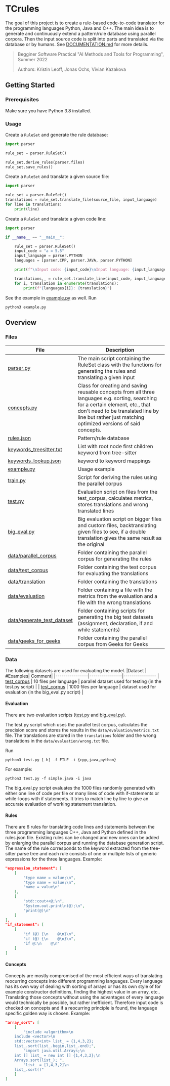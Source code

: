 # TCrules
The goal of this project is to create a rule-based code-to-code translator for the programming languages Python, Java and C++. The main idea is to generate and continuously extend a pattern/rule database using parallel corpora. Then the input source code is split into parts and translated via the database or by humans. See [DOCUMENTATION.md](DOCUMENTATION.md) for more details.

> Begginer Software Practical "AI Methods and Tools for Programming", Summer 2022
>
> Authors: Kristin Leoff, Jonas Ochs, Vivian Kazakova

## Getting Started

### Prerequisites
Make sure you have Python 3.8 installed.

### Usage
Create a `RuleSet` and generate the rule database:
```python
import parser

rule_set = parser.RuleSet()

rule_set.derive_rules(parser.files)
rule_set.save_rules()
```
Create a `RuleSet` and translate a given source file:
```python
import parser

rule_set = parser.RuleSet()
translations = rule_set.translate_file(source_file, input_language)
for line in translations:
	print(line)
```
Create a `RuleSet` and translate a given code line:
```python
import parser

if __name__ == "__main__":

    rule_set = parser.RuleSet()
    input_code = "a = 5.5"
    input_language = parser.PYTHON
    languages = [parser.CPP, parser.JAVA, parser.PYTHON]

    print(f"\nInput code: {input_code}\nInput language: {input_language}\nTranslating...")

    translations,_ = rule_set.translate_line(input_code, input_language)
    for i, translation in enumerate(translations):
        print(f"{languages[i]}: {translation}")
```
See the example in [example.py](example.py) as well. Run
```
python3 example.py
```

## Overview
### Files
| File | Description |
| ---  | ---         |
|[parser.py](parser.py) | The main script containing the RuleSet class with the functions for generating the rules and translating a given input |
|[concepts.py](concepts.py) | Class for creating and saving reusable concepts from all three languages e.g. sorting, searching for a certain element, etc., that don't need to be translated line by line but rather just matching optimized versions of said concepts. |
|[rules.json](rules.json) | Pattern/rule database |
|[keywords_treesitter.txt](keywords_treesitter.txt) | List with root node first children keyword from tree-sitter |
|[keywords_lookup.json](keywords_lookup.json) | keyword to keyword mappings |
|[example.py](example.py) | Usage example |
|[train.py](train.py) | Script for deriving the rules using the parallel corpus |
|[test.py](test.py) | Evaluation script on files from the test_corpus, calculates metrics, stores translations and wrong translated lines |
|[big_eval.py](big_eval.py) |Big evaluation script on bigger files and custom files, backtranslating given files to see, if a double translation gives the same result as the original |
|[data/parallel_corpus](data/parallel_corpus)| Folder containing the parallel corpus for generating the rules |
|[data/test_corpus](data/test_corpus)| Folder containing the test corpus for evaluating the translations |
|[data/translation](data/translations)| Folder containing the translations |
|[data/evaluation](data/evaluation)| Folder containing a file with the metrics from the evaluation and a file with the wrong translations |
|[data/generate_test_dataset](data/generate_test_dataset)| Folder containing scripts for generating the big test datasets (assignment, declaration, if and while statements) |
|[data/geeks_for_geeks](data/geeks_for_geeks)| Folder containing the parallel corpus from Geeks for Geeks |

### Data
The following datasets are used for evaluating the model.
|Dataset | #Examples| Comment|
|----------------|----------------|----------------
| [test_corpus](data/test_corpus) | 10 files per language | parallel dataset used for testing (in the test.py script) |
| [test_corpus](data/big_eval) | 1000 files per language | dataset used for evaluation (in the big_eval.py script) |


#### Evaluation

There are two evaluation scripts ([test.py](test.py) and [big_eval.py](big_eval.py)).

The test.py script which uses the parallel test corpus, calculates the precision score and stores the results in the `data/evaluation/metrics.txt` file. The translations are stored in the `translations` folder and the wrong translations in the `data/evaluation/wrong.txt` file.

Run
```
python3 test.py [-h] -f FILE -i {cpp,java,python}
```
For example:
```
python3 test.py -f simple.java -i java
```

The big_eval.py script evaluates the 1000 files randomly generated with either one line of code per file or many lines of code with if-statements or while-loops with if statements. It tries to match line by line to give an accurate evaluation of working statement translation.

#### Rules
There are 6 rules for translating code lines and statements between the three programming languages C++, Java and Python defined in the rules.json file. Existing rules can be changed and new ones can be added by enlarging the parallel corpus and running the database generation script. The name of the rule corresponds to the keyword extracted from the tree-sitter parse tree and each rule consists of one or multiple lists of generic expressions for the three languages.
Example:
```json
"expression_statement": [
    [
        "type name = value;\n",
        "type name = value;\n",
        "name = value\n"
    ],
    [
        "std::cout<<@;\n",
        "System.out.println(@);\n",
        "print(@)\n"
    ]
],
"if_statement": [
    [
        "if (@) {\n    @\n}\n",
        "if (@) {\n    @\n}\n",
        "if @:\n    @\n"
    ]
]
```

#### Concepts
Concepts are mostly compromised of the most efficient ways of translating reocurring concepts into different programming languages. Every language has its own way of dealing with sorting of arrays or has its own style of for example constructor definitions, finding the highest value in an array, etc.. Translating those concepts without using the advantages of every language would technically be possible, but rather inefficient. 
Therefore input code is checked on concepts and if a reocurring principle is found, the language specific golden way is chosen.
Example:
```json
"array_sort": [
    [
        "include <algorithm>\n
	include <vector>\n
	std::vector<int> list_ = {1,4,3,2};
	list_.sort(list_.begin,list_.end);",
        "import java.util.Arrays;\n
	int [] list_ = new int [] {1,4,3,2};\n
	Arrays.sort(list_); ",
        "list_ = [1,4,3,2]\n
	list_.sort()"
    ]
]
```
